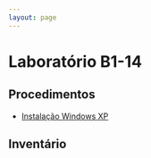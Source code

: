 ```yaml
---
layout: page
---
```


# Laboratório B1-14


## Procedimentos

- [Instalação Windows XP](../procedimentos/instalacao-windows-xp)


## Inventário